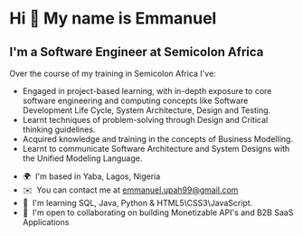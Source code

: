<!--
**octane77/octane77** is a ✨ _special_ ✨ repository because its `README.md` (this file) appears on your GitHub profile.

Here are some ideas to get you started:

- 🔭 I’m currently working on ...
- 🌱 I’m currently learning ...
- 👯 I’m looking to collaborate on ...
- 🤔 I’m looking for help with ...
- 💬 Ask me about ...
- 📫 How to reach me: ...
- 😄 Pronouns: ...
- ⚡ Fun fact: ...
-->

Hi 👋 My name is Emmanuel
=========================

I'm a Software Engineer at Semicolon Africa
--------------------------------------------------------------

Over the course of my training in Semicolon Africa I've: 
- Engaged in project-based learning, with in-depth exposure to core software engineering and computing concepts like Software Development Life Cycle, System Architecture, Design and Testing. 
- Learnt techniques of problem-solving through Design and Critical thinking guidelines. 
- Acquired knowledge and training in the concepts of Business Modelling. 
- Learnt to communicate Software Architecture and System Designs with the Unified Modeling Language.

*   🌍  I'm based in Yaba, Lagos, Nigeria
*   ✉️  You can contact me at [emmanuel.upah99@gmail.com](mailto:emmanuel.upah99@gmail.com)
*   🧠  I'm learning SQL, Java, Python & HTML5\\CSS3\\JavaScript.
*   🤝  I'm open to collaborating on building Monetizable API's and B2B SaaS Applications 
